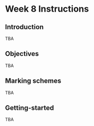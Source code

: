 # Week 8 Instructions

## Introduction
TBA

## Objectives
TBA

## Marking schemes
TBA

## Getting-started
TBA